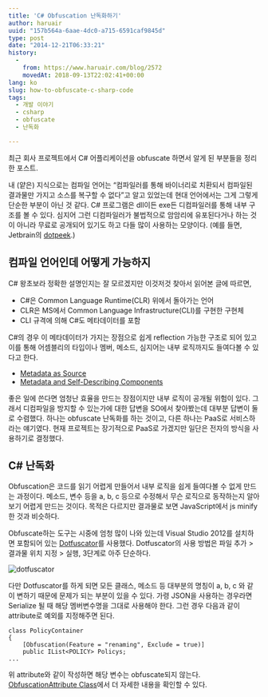 ```yaml
---
title: 'C# Obfuscation 난독화하기'
author: haruair
uuid: "157b564a-6aae-4dc0-a715-6591caf9845d"
type: post
date: "2014-12-21T06:33:21"
history:
  - 
    from: https://www.haruair.com/blog/2572
    movedAt: 2018-09-13T22:02:41+00:00
lang: ko
slug: how-to-obfuscate-c-sharp-code
tags:
  - 개발 이야기
  - csharp
  - obfuscate
  - 난독화

---
```

최근 회사 프로젝트에서 C# 어플리케이션을 obfuscate 하면서 알게 된 부분들을 정리한 포스트.

내 (얕은) 지식으로는 컴파일 언어는 &#8220;컴파일러를 통해 바이너리로 치환되서 컴파일된 결과물만 가지고 소스를 복구할 수 없다&#8221;고 알고 있었는데 현대 언어에서는 그게 그렇게 단순한 부분이 아닌 것 같다. C# 프로그램은 dll이든 exe든 디컴파일러를 통해 내부 구조를 볼 수 있다. 심지어 그런 디컴파일러가 불법적으로 암암리에 유포된다거나 하는 것이 아니라 무료로 공개되어 있기도 하고 다들 많이 사용하는 모양이다. (예를 들면, Jetbrain의 [dotpeek][1].)

## 컴파일 언어인데 어떻게 가능하지

C# 왕초보라 정확한 설명인지는 잘 모르겠지만 이것저것 찾아서 읽어본 글에 따르면,

  * C#은 Common Language Runtime(CLR) 위에서 돌아가는 언어
  * CLR은 MS에서 Common Language Infrastructure(CLI)를 구현한 구현체
  * CLI 규격에 의해 C#도 메타데이터를 포함

C#의 경우 이 메타데이터가 가지는 장점으로 쉽게 reflection 가능한 구조로 되어 있고 이를 통해 어셈블리의 타입이나 멤버, 메소드, 심지어는 내부 로직까지도 들여다볼 수 있다고 한다.

  * [Metadata as Source][2]
  * [Metadata and Self-Describing Components][3]

좋은 일에 쓴다면 엄청난 효율을 만드는 장점이지만 내부 로직이 공개될 위험이 있다. 그래서 디컴파일을 방지할 수 있는가에 대한 답변을 SO에서 찾아봤는데 대부분 답변이 둘로 수렴했다. 하나는 obfuscate 난독화를 하는 것이고, 다른 하나는 PaaS로 서비스하라는 얘기였다. 현재 프로젝트는 장기적으로 PaaS로 가겠지만 일단은 전자의 방식을 사용하기로 결정했다.

## C# 난독화

Obfuscation은 코드를 읽기 어렵게 만들어서 내부 로직을 쉽게 들여다볼 수 없게 만드는 과정이다. 메소드, 변수 등을 a, b, c 등으로 수정해서 무슨 로직으로 동작하는지 알아보기 어렵게 만드는 것이다. 목적은 다르지만 결과물로 보면 JavaScript에서 js minify 한 것과 비슷하다.

Obfuscate하는 도구는 시중에 엄청 많이 나와 있는데 Visual Studio 2012를 설치하면 포함되어 있는 [Dotfuscator][4]를 사용했다. Dotfuscator의 사용 방법은 파일 추가 > 결과물 위치 지정 > 실행, 3단계로 아주 단순하다.

<img src="/resources/live.staticflickr.com/7532/15446515934_7a88773077_o.webp?w=660&#038;ssl=1" alt="dotfuscator" class="alignnone " />

다만 Dotfuscator를 하게 되면 모든 클래스, 메소드 등 대부분의 명칭이 a, b, c 와 같이 변하기 때문에 문제가 되는 부분이 있을 수 있다. 가령 JSON을 사용하는 경우라면 Serialize 될 때 해당 멤버변수명을 그대로 사용해야 한다. 그런 경우 다음과 같이 attribute로 예외를 지정해주면 된다.

    class PolicyContainer
    {
        [Obfuscation(Feature = "renaming", Exclude = true)]
        public IList<POLICY> Policys;
    ...
    

위 attribute와 같이 작성하면 해당 변수는 obfuscate되지 않는다. [ObfuscationAttribute Class][6]에서 더 자세한 내용을 확인할 수 있다.

 [1]: https://www.jetbrains.com/decompiler/
 [2]: http://msdn.microsoft.com/en-us/library/ms236403.aspx
 [3]: http://msdn.microsoft.com/en-us/library/xcd8txaw(v=vs.110).aspx
 [4]: http://www.preemptive.com/products/dotfuscator/overview
 [6]: http://msdn.microsoft.com/en-us/library/system.reflection.obfuscationattribute.aspx